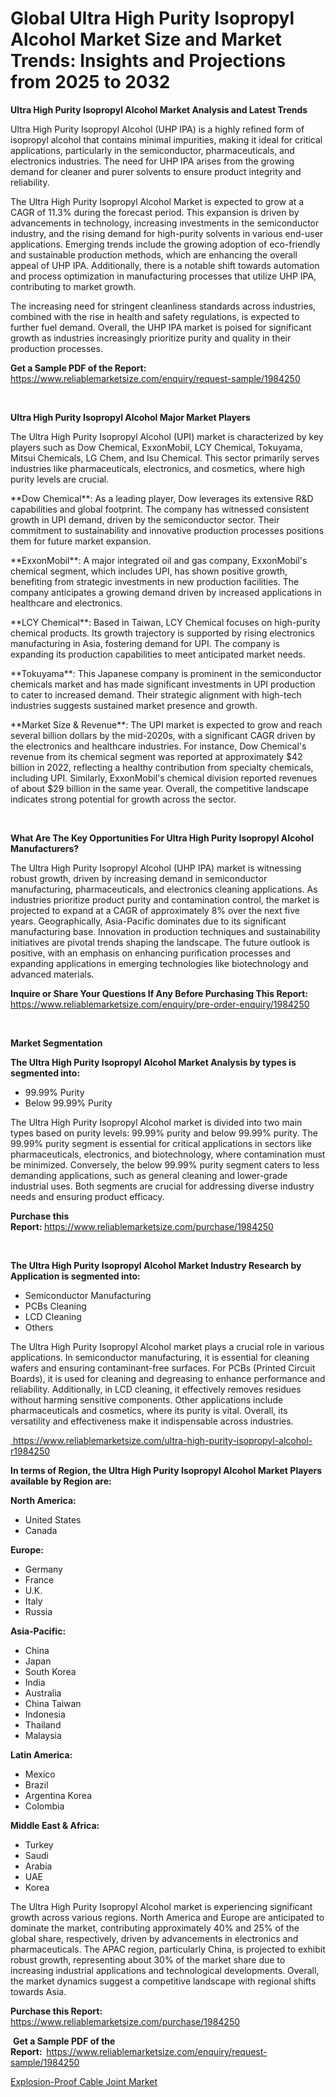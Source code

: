 <p><h1>Global Ultra High Purity Isopropyl Alcohol Market Size and Market Trends: Insights and Projections from 2025 to 2032</h1></p><p><strong>Ultra High Purity Isopropyl Alcohol Market Analysis and Latest Trends</strong></p>
<p><p>Ultra High Purity Isopropyl Alcohol (UHP IPA) is a highly refined form of isopropyl alcohol that contains minimal impurities, making it ideal for critical applications, particularly in the semiconductor, pharmaceuticals, and electronics industries. The need for UHP IPA arises from the growing demand for cleaner and purer solvents to ensure product integrity and reliability.</p><p>The Ultra High Purity Isopropyl Alcohol Market is expected to grow at a CAGR of 11.3% during the forecast period. This expansion is driven by advancements in technology, increasing investments in the semiconductor industry, and the rising demand for high-purity solvents in various end-user applications. Emerging trends include the growing adoption of eco-friendly and sustainable production methods, which are enhancing the overall appeal of UHP IPA. Additionally, there is a notable shift towards automation and process optimization in manufacturing processes that utilize UHP IPA, contributing to market growth. </p><p>The increasing need for stringent cleanliness standards across industries, combined with the rise in health and safety regulations, is expected to further fuel demand. Overall, the UHP IPA market is poised for significant growth as industries increasingly prioritize purity and quality in their production processes.</p></p>
<p><strong>Get a Sample PDF of the Report:&nbsp;</strong> <a href="https://www.reliablemarketsize.com/enquiry/request-sample/1984250?utm_campaign=3382&utm_medium=2&utm_source=Github&utm_content=ia&utm_term=03042025&utm_id=ultra-high-purity-isopropyl-alcohol">https://www.reliablemarketsize.com/enquiry/request-sample/1984250</a></p>
<p>&nbsp;</p>
<p><strong>Ultra High Purity Isopropyl Alcohol Major Market Players</strong></p>
<p><p>The Ultra High Purity Isopropyl Alcohol (UPI) market is characterized by key players such as Dow Chemical, ExxonMobil, LCY Chemical, Tokuyama, Mitsui Chemicals, LG Chem, and Isu Chemical. This sector primarily serves industries like pharmaceuticals, electronics, and cosmetics, where high purity levels are crucial.</p><p>**Dow Chemical**: As a leading player, Dow leverages its extensive R&D capabilities and global footprint. The company has witnessed consistent growth in UPI demand, driven by the semiconductor sector. Their commitment to sustainability and innovative production processes positions them for future market expansion.</p><p>**ExxonMobil**: A major integrated oil and gas company, ExxonMobil's chemical segment, which includes UPI, has shown positive growth, benefiting from strategic investments in new production facilities. The company anticipates a growing demand driven by increased applications in healthcare and electronics.</p><p>**LCY Chemical**: Based in Taiwan, LCY Chemical focuses on high-purity chemical products. Its growth trajectory is supported by rising electronics manufacturing in Asia, fostering demand for UPI. The company is expanding its production capabilities to meet anticipated market needs.</p><p>**Tokuyama**: This Japanese company is prominent in the semiconductor chemicals market and has made significant investments in UPI production to cater to increased demand. Their strategic alignment with high-tech industries suggests sustained market presence and growth.</p><p>**Market Size & Revenue**: The UPI market is expected to grow and reach several billion dollars by the mid-2020s, with a significant CAGR driven by the electronics and healthcare industries. For instance, Dow Chemical's revenue from its chemical segment was reported at approximately $42 billion in 2022, reflecting a healthy contribution from specialty chemicals, including UPI. Similarly, ExxonMobil's chemical division reported revenues of about $29 billion in the same year. Overall, the competitive landscape indicates strong potential for growth across the sector.</p></p>
<p>&nbsp;</p>
<p><strong>What Are The Key Opportunities For Ultra High Purity Isopropyl Alcohol Manufacturers?</strong></p>
<p><p>The Ultra High Purity Isopropyl Alcohol (UHP IPA) market is witnessing robust growth, driven by increasing demand in semiconductor manufacturing, pharmaceuticals, and electronics cleaning applications. As industries prioritize product purity and contamination control, the market is projected to expand at a CAGR of approximately 8% over the next five years. Geographically, Asia-Pacific dominates due to its significant manufacturing base. Innovation in production techniques and sustainability initiatives are pivotal trends shaping the landscape. The future outlook is positive, with an emphasis on enhancing purification processes and expanding applications in emerging technologies like biotechnology and advanced materials.</p></p>
<p><strong>Inquire or Share Your Questions If Any Before Purchasing This Report:</strong> <a href="https://www.reliablemarketsize.com/enquiry/pre-order-enquiry/1984250?utm_campaign=3382&utm_medium=2&utm_source=Github&utm_content=ia&utm_term=03042025&utm_id=ultra-high-purity-isopropyl-alcohol">https://www.reliablemarketsize.com/enquiry/pre-order-enquiry/1984250</a></p>
<p>&nbsp;</p>
<p><strong>Market Segmentation</strong></p>
<p><strong>The Ultra High Purity Isopropyl Alcohol Market Analysis by types is segmented into:</strong></p>
<p><ul><li>99.99% Purity</li><li>Below 99.99% Purity</li></ul></p>
<p><p>The Ultra High Purity Isopropyl Alcohol market is divided into two main types based on purity levels: 99.99% purity and below 99.99% purity. The 99.99% purity segment is essential for critical applications in sectors like pharmaceuticals, electronics, and biotechnology, where contamination must be minimized. Conversely, the below 99.99% purity segment caters to less demanding applications, such as general cleaning and lower-grade industrial uses. Both segments are crucial for addressing diverse industry needs and ensuring product efficacy.</p></p>
<p><strong>Purchase this Report:&nbsp;</strong><a href="https://www.reliablemarketsize.com/purchase/1984250?utm_campaign=3382&utm_medium=2&utm_source=Github&utm_content=ia&utm_term=03042025&utm_id=ultra-high-purity-isopropyl-alcohol">https://www.reliablemarketsize.com/purchase/1984250</a></p>
<p>&nbsp;</p>
<p><strong>The Ultra High Purity Isopropyl Alcohol Market Industry Research by Application is segmented into:</strong></p>
<p><ul><li>Semiconductor Manufacturing</li><li>PCBs Cleaning</li><li>LCD Cleaning</li><li>Others</li></ul></p>
<p><p>The Ultra High Purity Isopropyl Alcohol market plays a crucial role in various applications. In semiconductor manufacturing, it is essential for cleaning wafers and ensuring contaminant-free surfaces. For PCBs (Printed Circuit Boards), it is used for cleaning and degreasing to enhance performance and reliability. Additionally, in LCD cleaning, it effectively removes residues without harming sensitive components. Other applications include pharmaceuticals and cosmetics, where its purity is vital. Overall, its versatility and effectiveness make it indispensable across industries.</p></p>
<p><a href="https://www.reliablemarketsize.com/ultra-high-purity-isopropyl-alcohol-r1984250?utm_campaign=3382&utm_medium=2&utm_source=Github&utm_content=ia&utm_term=03042025&utm_id=ultra-high-purity-isopropyl-alcohol">&nbsp;https://www.reliablemarketsize.com/ultra-high-purity-isopropyl-alcohol-r1984250</a></p>
<p><strong>In terms of Region, the Ultra High Purity Isopropyl Alcohol Market Players available by Region are:</strong></p>
<p>
    <p> <strong> North America: </strong>
        <ul>
            <li>United States</li>
            <li>Canada</li>
        </ul>
        </p> 
    <p> <strong> Europe: </strong>
        <ul>
            <li>Germany</li>
            <li>France</li>
            <li>U.K.</li>
            <li>Italy</li>
            <li>Russia</li>
        </ul>
        </p> 
    <p> <strong> Asia-Pacific: </strong>
        <ul>
            <li>China</li>
            <li>Japan</li>
            <li>South Korea</li>
            <li>India</li>
            <li>Australia</li>
            <li>China Taiwan</li>
            <li>Indonesia</li>
            <li>Thailand</li>
            <li>Malaysia</li>
        </ul>
        </p> 
    <p> <strong> Latin America: </strong>
        <ul>
            <li>Mexico</li>
            <li>Brazil</li>
            <li>Argentina Korea</li>
            <li>Colombia</li>
        </ul>
        </p> 
    <p> <strong> Middle East & Africa: </strong>
        <ul>
            <li>Turkey</li>
            <li>Saudi</li>
            <li>Arabia</li>
            <li>UAE</li>
            <li>Korea</li>
        </ul>
    </p>
    </p>
<p><p>The Ultra High Purity Isopropyl Alcohol market is experiencing significant growth across various regions. North America and Europe are anticipated to dominate the market, contributing approximately 40% and 25% of the global share, respectively, driven by advancements in electronics and pharmaceuticals. The APAC region, particularly China, is projected to exhibit robust growth, representing about 30% of the market share due to increasing industrial applications and technological developments. Overall, the market dynamics suggest a competitive landscape with regional shifts towards Asia.</p></p>
<p><strong>Purchase this Report: </strong><a href="https://www.reliablemarketsize.com/purchase/1984250?utm_campaign=3382&utm_medium=2&utm_source=Github&utm_content=ia&utm_term=03042025&utm_id=ultra-high-purity-isopropyl-alcohol">https://www.reliablemarketsize.com/purchase/1984250</a></p>
<p>&nbsp;<strong>Get a Sample PDF of the Report:&nbsp;&nbsp;</strong><a href="https://www.reliablemarketsize.com/enquiry/request-sample/1984250?utm_campaign=3382&utm_medium=2&utm_source=Github&utm_content=ia&utm_term=03042025&utm_id=ultra-high-purity-isopropyl-alcohol">https://www.reliablemarketsize.com/enquiry/request-sample/1984250</a></p>
<p><strong></strong></p>
<p><p><a href="https://github.com/kalsirollija/Market-Research-Report-List-1/blob/main/explosion-proof-cable-joint-market.md?utm_campaign=3382&utm_medium=2&utm_source=Github&utm_content=ia&utm_term=03042025&utm_id=ultra-high-purity-isopropyl-alcohol">Explosion-Proof Cable Joint Market</a></p></p>